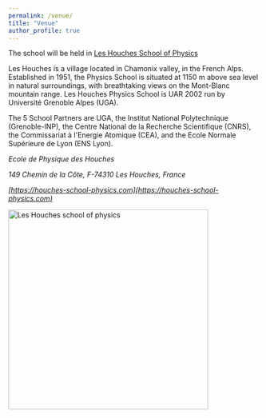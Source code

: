 ```yaml
---
permalink: /venue/
title: "Venue"
author_profile: true
---
```


The school will be held in [Les Houches School of Physics](https://www.houches-school-physics.com/ecole-de-physique-des-houches/home-ecole-les-houches-1066564.kjsp)

Les Houches is a village located in Chamonix valley, in the French Alps.
Established in 1951, the Physics School is situated at 1150 m above sea level in natural
surroundings, with breathtaking views on the Mont-Blanc mountain range.
Les Houches Physics School is UAR 2002 run by Université Grenoble Alpes (UGA).

The 5 School Partners are UGA, the Institut National Polytechnique (Grenoble-INP),
the Centre National de la Recherche Scientifique (CNRS),
the Commissariat à l'Energie Atomique (CEA), and
the Ecole Normale Supérieure de Lyon (ENS Lyon).

*Ecole de Physique des Houches*

*149 Chemin de la Côte, F-74310 Les Houches, France* 

*[https://houches-school-physics.com](https://houches-school-physics.com)*

<img src="{{ site.baseurl }}/images/Logos2023.svg" alt="Les Houches school of physics" style="height: 400px" > 